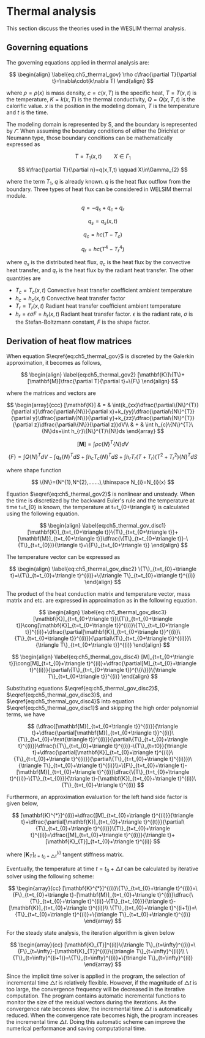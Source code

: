 # Thermal analysis
This section discuss the theories used in the WESLIM thermal analysis. 

## Governing equations
The governing equations applied in thermal analysis are:

$$
\begin{align}
\label{eq:ch5_thermal_gov}
\rho c\frac{\partial T}{\partial t}=\nabla\cdot(k\nabla T)
\end{align} 
$$

where $\rho=\rho(x)$ is mass density, $c=c(x,T)$ is the specific heat, $T=T(x,t)$ is the temperature, $K=k(x,T)$ is the thermal conductivity, $Q=Q(x,T,t)$ is the calorific value. $x$ is the position in the modeling domain, $T$ is the temperature and $t$ is the time. 

The modeling domain is represented by S, and the boundary is represented by $\varGamma$. When assuming the boundary conditions of either the Dirichlet or Neumann type, those boundary conditions can be mathematically expressed as 

$$
T=T_{1}(x,t) \qquad X\in\Gamma_{1}
$$

$$
k\frac{\partial T}{\partial n}=q(x,T,t) \qquad X\in\Gamma_{2}
$$

where the term $T_{1}$, $q$ is already known. $q$ is the heat flux outflow from the boundary. Three types of heat flux can be considered in WELSIM thermal module.

$$
q=-q_{s}+q_{c}+q_{r}
$$

$$
q_{s}=q_{s}(x,t)
$$

$$
q_{c}=hc(T-T_{c})
$$

$$
q_{r}=hc(T^{4}-T_{r}^{4})
$$

where $q_{s}$ is the distributed heat flux, $q_{c}$ is the heat flux by the convective heat transfer, and $q_{r}$ is the heat flux by the radiant heat transfer. The other quantities are

* $T_{c}=T_{c}(x,t)$ Convective heat transfer coefficient ambient temperature
* $h_{c}=h_{c}(x,t)$ Convective heat transfer factor
* $T_{r}=T_{r}(x,t)$ Radiant heat transfer coefficient ambient temperature
* $h_{r}=\epsilon\sigma F=h_{r}(x,t)$ Radiant heat transfer factor. $\epsilon$ is the radiant rate, $\sigma$ is the Stefan-Boltzmann constant, $F$ is the shape factor.


## Derivation of heat flow matrices
When equation $\eqref{eq:ch5_thermal_gov}$ is discreted by the Galerkin approximation, it becomes as follows,

$$
\begin{align}
\label{eq:ch5_thermal_gov2}
[\mathbf{K}]\{T\}+[\mathbf{M}]\frac{\partial T}{\partial t}=\{F\}
\end{align}
$$

where the matrices and vectors are 

$$
\begin{array}{ccc}
[\mathbf{K}] & = & \int(k_{xx}\dfrac{\partial\{N\}^{T}}{\partial x}\dfrac{\partial\{N\}}{\partial x}+k_{yy}\dfrac{\partial\{N\}^{T}}{\partial y}\dfrac{\partial\{N\}}{\partial y}+k_{zz}\dfrac{\partial\{N\}^{T}}{\partial z}\dfrac{\partial\{N\}}{\partial z})dV\\
 & + & \int h_{c}\{N\}^{T}\{N\}ds+\int h_{r}\{N\}^{T}\{N\}ds
\end{array}
$$

$$
[\mathbf{M}]=\int\rho c\{N\}^{T}\{N\}dV
$$

$$
\{F\}=\int Q\{N\}^{T}dV-\int q_{s}\{N\}^{T}dS+\int h_{c}T_{c}\{N\}^{T}dS+\int h_{r}T_{r}(T+T_{r})(T^{2}+T_{r}^{2})\{N\}^{T}dS
$$

where shape function

$$
\{N\}=(N^{1},N^{2},.......),\thinspace N_{i}=N_{i}(x)
$$

Equation $\eqref{eq:ch5_thermal_gov2}$ is nonlinear and unsteady. When the time is discretized by the backward Euler's rule and the temperature at time t=t_{0} is known, the temperature at t=t_{0+\triangle t} is calculated using the following equation.

$$
\begin{align}
\label{eq:ch5_thermal_gov_disc1}
[\mathbf{K}]_{t=t_{0+\triangle t}}\{T\}_{t=t_{0+\triangle t}}+[\mathbf{M}]_{t=t_{0+\triangle t}}\dfrac{\{T\}_{t=t_{0+\triangle t}}-\{T\}_{t=t_{0}}}{\triangle t}=\{F\}_{t=t_{0+\triangle t}}
\end{align} 
$$

The temperature vector can be expressed as 

$$
\begin{align}
\label{eq:ch5_thermal_gov_disc2}
\{T\}_{t=t_{0}+\triangle t}=\{T\}_{t=t_{0}+\triangle t}^{(i)}+\{\triangle T\}_{t=t_{0}+\triangle t}^{(i)}
\end{align}
$$

The product of the heat conduction matrix and temperature vector, mass matrix and etc. are expressed in approximation as in the following equation.

$$
\begin{align}
\label{eq:ch5_thermal_gov_disc3}
[\mathbf{K}]_{t=t_{0+\triangle t}}\{T\}_{t=t_{0+\triangle t}}\cong[\mathbf{K}]_{t=t_{0+\triangle t}}^{(i)}\{T\}_{t=t_{0+\triangle t}}^{(i)}+\dfrac{\partial[\mathbf{K}]_{t=t_{0+\triangle t}}^{(i)}\{T\}_{t=t_{0+\triangle t}}^{(i)}}{\partial\{T\}_{t=t_{0+\triangle t}}^{(i)}}\{\triangle T\}_{t=t_{0+\triangle t}}^{(i)}
\end{align}
$$

$$
\begin{align}
\label{eq:ch5_thermal_gov_disc4}
[M]_{t=t_{0+\triangle t}}\cong[M]_{t=t_{0}+\triangle t}^{(i)}+\dfrac{\partial[M]_{t=t_{0}+\triangle t}^{(i)}}{\partial\{T\}_{t=t_{0+\triangle t}}^{\{i\}}}\{\triangle T\}_{t=t_{0+\triangle t}}^{(i)}
\end{align}
$$

Substituting equations $\eqref{eq:ch5_thermal_gov_disc2}$, $\eqref{eq:ch5_thermal_gov_disc3}$, and $\eqref{eq:ch5_thermal_gov_disc4}$ into equation $\eqref{eq:ch5_thermal_gov_disc1}$ and skipping the high order polynomial terms, we have

$$
(\dfrac{[\mathbf{M}]_{t=t_{0+\triangle t}}^{(i)}}{\triangle t}+\dfrac{\partial[\mathbf{M}]_{t=t_{0+\triangle t}}^{(i)}\{T\}_{t=t_{0}+\text{\triangle t}}^{(i)}}{\partial\{T\}_{t=t_{0}+\triangle t}^{(i)}}\dfrac{\{T\}_{t=t_{0}+\triangle t}^{(i)}-\{T\}_{t=t0}}{\triangle t}+\dfrac{\partial[\mathbf{K}]_{t=t_{0}+\triangle t}^{(i)}\{T\}_{t=t_{0}+\triangle t}^{(i)}}{\partial\{T\}_{t=t_{0}+\triangle t}^{(i)}})\{\triangle T\}_{t=t_{0}+\triangle t}^{(i)}\\=\{F\}_{t=t_{0}+\triangle t}-[\mathbf{M}]_{t=t_{0}+\triangle t}^{(i)}\dfrac{\{T\}_{t=t_{0}+\triangle t}^{(i)}-\{T\}_{t=t_{0}}}{\triangle t}-[\mathbf{K}]_{t=t_{0}+\triangle t}^{(i)}\{T\}_{t=t_{0}+\triangle t}^{(i)}
$$

Furthermore, an approximation evaluation for the left hand side factor is given below,

$$
[\mathbf{K}^{*}]^{(i)}=\dfrac{[M]_{t=t_{0}+\triangle t}^{(i)}}{\triangle t}+\dfrac{\partial[\mathbf{K}]_{t=t_{0}+\triangle t}^{(t)}}{\partial\{T\}_{t=t_{0}+\triangle t}^{(i)}}\{T\}_{t=t_{0}+\triangle t}^{(i)}=\dfrac{[M]_{t=t_{0}+\triangle t}^{(i)}}{\triangle t}+[\mathbf{K}_{T}]_{t=t_{0}+\triangle t}^{(i)}
$$

where $[\mathbf{K}_{T}]_{t=t_{0}+\triangle t}^{(i)}$ tangent stiffness matrix.

Eventually, the temperature at time $t=t_{0}+\triangle t$ can be calculated by iterative solver using the following scheme:

$$
\begin{array}{cc}
[\mathbf{K}^{*}]^{(i)}\{T\}_{t=t_{0}+\triangle t}^{(i)}=\{F\}_{t=t_{0}+\triangle t}-[\mathbf{M}]_{t=t_{0}+\triangle t}^{(i)}\dfrac{\{T\}_{t=t_{0}+\triangle t}^{(i)}-\{T\}_{t=t_{0}}}{\triangle t}-[\mathbf{K}]_{t=t_{0}+\triangle t}^{(i)}\\
\{T\}_{t=t_{0}+\triangle t}^{(i+1)}=\{T\}_{t=t_{0}+\triangle t}^{(i)}+\{\triangle T\}_{t=t_{0}+\triangle t}^{(i)}
\end{array}
$$

For the steady state analysis, the iteration algorithm is given below

$$
\begin{array}{cc}
[\mathbf{K}_{T}]^{(i)}\{\triangle T\}_{t=\infty}^{(i)}=\{F\}_{t=\infty}-[\mathbf{K}_{T}]^{(i)}\{\triangle T\}_{t=\infty}^{(i)}\\
\{T\}_{t=\infty}^{(i+1)}=\{T\}_{t=\infty}^{(i)}+\{\triangle T\}_{t=\infty}^{(i)}
\end{array}
$$

Since the implicit time solver is applied in the program, the selection of incremental time $\triangle t$ is relatively flexible. However, if the magnitude of $\triangle t$ is too large, the convergence frequency will be decreased in the iterative computation. The program contains automatic incremental functions to monitor the size of the residual vectors during the iterations. As the convergence rate becomes slow, the incremental time $\triangle t$ is automatically reduced. When the convergence rate becomes high, the program increases the incremental time $\triangle t$. Doing this automatic scheme can improve the numerical performance and saving computational time. 

<!-- ## Heat Flow Evaluations -->

<!-- ## Radiation Matrix Method -->

<!-- ## Radiosity Solution Method -->
















